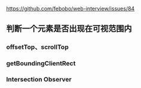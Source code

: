 https://github.com/febobo/web-interview/issues/84

## 判断一个元素是否出现在可视范围内

### offsetTop、scrollTop

### getBoundingClientRect

### Intersection Observer
